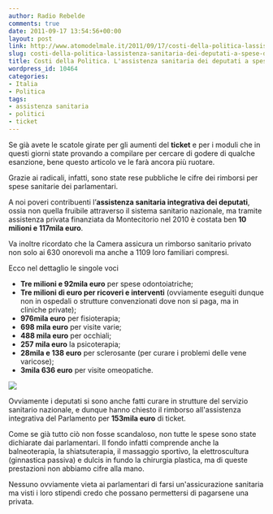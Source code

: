 ```yaml
---
author: Radio Rebelde
comments: true
date: 2011-09-17 13:54:56+00:00
layout: post
link: http://www.atomodelmale.it/2011/09/17/costi-della-politica-lassistenza-sanitaria-dei-deputati-a-spese-dei-cittadini/
slug: costi-della-politica-lassistenza-sanitaria-dei-deputati-a-spese-dei-cittadini
title: Costi della Politica. L'assistenza sanitaria dei deputati a spese dei cittadini.
wordpress_id: 10464
categories:
- Italia
- Politica
tags:
- assistenza sanitaria
- politici
- ticket
---
```


Se già avete le scatole girate per gli aumenti del **ticket** e per i moduli che in questi giorni state provando a compilare per cercare di godere di qualche esanzione, bene questo articolo ve le farà ancora più ruotare.

Grazie ai radicali, infatti, sono state rese pubbliche le cifre dei rimborsi per spese sanitarie dei parlamentari.

A noi poveri contribuenti l’**assistenza sanitaria integrativa dei deputati**, ossia non quella fruibile attraverso il sistema sanitario nazionale, ma tramite assistenza privata finanziata da Montecitorio nel 2010 è costata ben **10 milioni e 117mila euro**.

Va inoltre ricordato che la Camera assicura un rimborso sanitario privato non solo ai 630 onorevoli ma anche a 1109 loro familiari compresi.


Ecco nel dettaglio le singole voci

- **Tre milioni e 92mila euro** per spese odontoiatriche;
- **Tre milioni di euro per ricoveri e interventi** (ovviamente eseguiti dunque non in ospedali o strutture convenzionati dove non si paga, ma in cliniche private);
- **976mila euro** per fisioterapia;
- **698 mila euro** per visite varie;
- **488 mila euro** per occhiali;
- **257 mila euro** la psicoterapia;
- **28mila e 138 euro** per sclerosante (per curare i problemi delle vene varicose);
- **3mila 636 euro** per visite omeopatiche.

[![](http://www.atomodelmale.it/wp-content/uploads/2011/09/012.jpg)](http://www.atomodelmale.it/wp-content/uploads/2011/09/012.jpg)

Ovviamente i deputati si sono anche fatti curare in strutture del servizio sanitario nazionale, e dunque hanno chiesto il rimborso all'assistenza integrativa del Parlamento per **153mila euro** di ticket.

Come se già tutto ciò non fosse scandaloso, non tutte le spese sono state dichiarate dai parlamentari. Il fondo infatti comprende anche la balneoterapia, la shiatsuterapia, il massaggio sportivo, la elettroscultura (ginnastica passiva) e dulcis in fundo la chirurgia plastica, ma di queste prestazioni non abbiamo cifre alla mano.

Nessuno ovviamente vieta ai parlamentari di farsi un'assicurazione sanitaria ma visti i loro stipendi credo che possano permettersi di pagarsene una privata.
